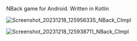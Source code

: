 NBack game for Android. Written in Kotlin

![Screenshot_20231218_125956335_NBack_CImpl](https://github.com/AlTheMan/nback/assets/103257111/4932b93a-7fb2-470b-9a96-9f42471be520)

![Screenshot_20231218_125938711_NBack_CImpl](https://github.com/AlTheMan/nback/assets/103257111/f9f2971d-78df-42b6-83e7-431896ec9f79)
